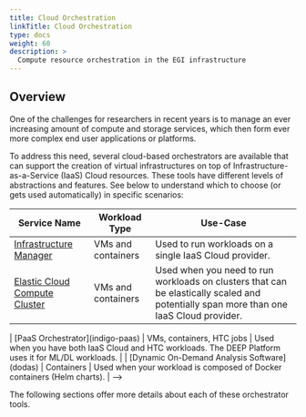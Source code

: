 ```yaml
---
title: Cloud Orchestration
linkTitle: Cloud Orchestration
type: docs
weight: 60
description: >
  Compute resource orchestration in the EGI infrastructure
---
```


## Overview

One of the challenges for researchers in recent years is to manage an ever
increasing amount of compute and storage services, which then form ever more
complex end user applications or platforms.

To address this need, several cloud-based orchestrators are available that can
support the creation of virtual infrastructures on top of
Infrastructure-as-a-Service (IaaS) Cloud resources. These tools have different
levels of abstractions and features. See below to understand which to choose
(or gets used automatically) in specific scenarios:

<!-- markdownlint-disable line-length -->

| Service Name                                 | Workload Type             | Use-Case |
| -------------------------------------------- | ------------------------- | -------- |
| [Infrastructure Manager](im)                 | VMs and containers        | Used to run workloads on a single IaaS Cloud provider. |
| [Elastic Cloud Compute Cluster](ec3)         | VMs and containers        | Used when you need to run workloads on clusters that can be elastically scaled and potentially span more than one IaaS Cloud provider. |
<!-->
| [PaaS Orchestrator](indigo-paas)             | VMs, containers, HTC jobs | Used when you have both IaaS Cloud and HTC workloads. The DEEP Platform uses it for ML/DL workloads. |
| [Dynamic On-Demand Analysis Software](dodas) | Containers                | Used when your workload is composed of Docker containers (Helm charts). |
-->

<!-- markdownlint-enable line-length -->

The following sections offer more details about each of these orchestrator tools.
